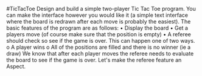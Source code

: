 #TicTacToe
Design and build a simple two-player Tic Tac Toe program. You can make the
interface however you would like it (a simple text interface where the board is redrawn
after each move is probably the easiest). The basic features of the program
are as follows:
• Display the board
• Get a players move (of course make sure that the position is empty)
• A referee should check so see if the game is over. This can happen one of two
ways.
o A player wins
o All of the positions are filled and there is no winner (ie a draw)
We know that after each player moves the referee needs to evaluate the board to see
if the game is over. Let's make the referee feature an Aspect.